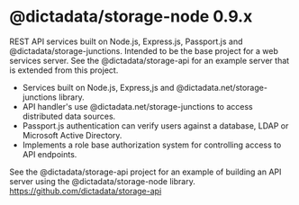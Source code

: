 # @dictadata/storage-node 0.9.x

REST API services built on Node.js, Express.js, Passport.js and @dictadata/storage-junctions.
Intended to be the base project for a web services server.  See the @dictadata/storage-api for an example server that is extended from this project.

<ul>
  <li>Services built on Node.js, Express,js and @dictadata.net/storage-junctions library.</li>
  <li>API handler's use @dictadata.net/storage-junctions to access distributed data sources.</li>
  <li>Passport.js authentication can verify users against a database, LDAP or Microsoft Active Directory.</li>
  <li>Implements a role base authorization system for controlling access to API endpoints. </li>
</ul>

See the @dictadata/storage-api project for an example of building an API server using the @dictadata/storage-node library.  <https://github.com/dictadata/storage-api>
